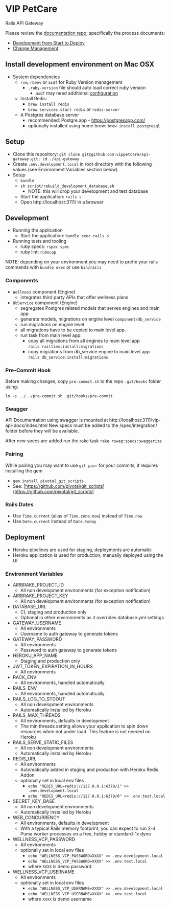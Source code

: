 # VIP PetCare

Rails API Gateway

Please review the [documentation repo](https://github.com/vippetcare/docs); specifically the process documents:
- [Development from Start to Deploy](https://github.com/vippetcare/docs/blob/master/process/development-from-start-to-deploy.md)
- [Change Management](https://github.com/vippetcare/docs/blob/master/process/change-management.md)

## Install development environment on Mac OSX

- System dependencies
  - `rvm`, `rbenv` or `asdf` for Ruby Version management
    - `.ruby-version` file should auto load correct ruby version
      - `asdf` may need additional [configuration](https://github.com/asdf-vm/asdf-ruby#migrating-from-another-ruby-version-manager)
  - Install Redis:
    - `brew install redis`
    - `brew services start redis` or `redis-server`
  - A Postgres database server
    - recommended: Postgre.app - https://postgresapp.com/
    - optionally installed using home brew: `brew install postgresql`

## Setup

- Clone this repository: `git clone git@github.com:vippetcare/api-gateway.git; cd ./api-gateway`
- Create `.env.development.local` in root directory with the following values (see Environment Variables section below)
- Setup
  - `bundle`
  - `sh script/rebuild_development_database.sh`
    - NOTE: this will drop your development and test database
  - Start the application: `rails s`
  - Open http://localhost:3111/ in a browser

## Development

- Running the application
  - Start the application: `bundle exec rails s`
- Running tests and tooling
  - ruby specs: `rspec spec`
  - ruby lint: `rubocop`

NOTE: depending on your environment you may need to prefix your rails commands with `bundle exec` or use `bin/rails`

### Components
- `Wellness` component (Engine)
  - integrates third party APIs that offer wellness plans
- `DbService` component (Engine)
  - segregates Postgres related models that serves engines and main app
  - generate models, migrations on engine level `component/db_service`
  - run migrations on engine level
  - all migrations have to be copied to main level app.
  - run task from main level app:
    - copy all migrations from all engines to main level app  
      ` rails railties:install:migrations `
    - copy migrations from db_service engine to main level app  
      ` rails db_service:install:migrations `
### Pre-Commit Hook
Before making changes, copy `pre-commit.sh` to the repo `.git/hooks` folder using:
```
ln -s ../../pre-commit.sh .git/hooks/pre-commit
```

### Swagger
API Documentation using swagger is mounted at http://localhost:3111/vip-api-docs/index.html
New specs must be added to the /spec/integration/<engine> folder before they will be
available.

After new specs are added run the rake task `rake rswag:specs:swaggerize`

### Pairing

While pairing you may want to use `git pair` for your commits, it requires installing the gem
- `gem install pivotal_git_scripts`
- See: [https://github.com/pivotal/git_scripts](https://github.com/pivotal/git_scripts)

### Rails Dates

- Use `Time.current` (alias of `Time.zone.now`) instead of `Time.now`
- Use `Date.current` instead of `Date.today`

## Deployment

- Heroku pipelines are used for staging, deployments are automatic
- Heroku application is used for production, manually deployed using the UI

### Environment Variables

- AIRBRAKE_PROJECT_ID
  - All non development environments (for exception notification)
- AIRBRAKE_PROJECT_KEY
  - All non development environments (for exception notification)
- DATABASE_URL
  - CI, staging and production only
  - Optional in other environments as it overrides database.yml settings
- GATEWAY_USERNAME
  - All environments
  - Username to auth gateway to generate tokens
- GATEWAY_PASSWORD
  - All environments
  - Password to auth gateway to generate tokens
- HEROKU_APP_NAME
  - Staging and production only
- JWT_TOKEN_EXPIRATION_IN_HOURS
  - All environments
- RACK_ENV
  - All environments, handled automatically
- RAILS_ENV
  - All environments, handled automatically
- RAILS_LOG_TO_STDOUT
  - All non development environments
  - Automatically installed by Heroku
- RAILS_MAX_THREADS
  - All environments, defaults in development
  - The min threads setting allows your application to spin down resources when not under load. This feature is not needed on Heroku
- RAILS_SERVE_STATIC_FILES
  - All non development environments
  - Automatically installed by Heroku
- REDIS_URL
  - All environments
  - Automatically added in staging and production with Heroku Redis Addon
  - optionally set in local env files
    - `echo "REDIS_URL=redis://127.0.0.1:6379/1" >> .env.development.local`
    - `echo "REDIS_URL=redis://127.0.0.1:6379/0" >> .env.test.local`
- SECRET_KEY_BASE
  - All non development environments
  - Automatically installed by Heroku
- WEB_CONCURRENCY
  - All environments, defaults in development
  - With a typical Rails memory footprint, you can expect to run 2-4 Puma worker processes on a free, hobby or standard-1x dyno
- WELLNESS_VCP_PASSWORD
  - All environments
  - optionally set in local env files
    - `echo "WELLNESS_VCP_PASSWORD=XXXX" >> .env.development.local`
    - `echo "WELLNESS_VCP_PASSWORD=XXXX" >> .env.test.local`
    - where `XXXX` is demo password
- WELLNESS_VCP_USERNAME
  - All environments
  - optionally set in local env files
    - `echo "WELLNESS_VCP_USERNAME=XXXX" >> .env.development.local`
    - `echo "WELLNESS_VCP_USERNAME=XXXX" >> .env.test.local`
    - where `XXXX` is demo username
